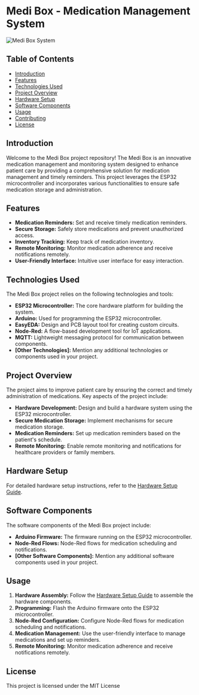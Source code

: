 # Medi Box - Medication Management System

![Medi Box System](medi-box-screenshot.jpg)

## Table of Contents
- [Introduction](#introduction)
- [Features](#features)
- [Technologies Used](#technologies-used)
- [Project Overview](#project-overview)
- [Hardware Setup](#hardware-setup)
- [Software Components](#software-components)
- [Usage](#usage)
- [Contributing](#contributing)
- [License](#license)

## Introduction

Welcome to the Medi Box project repository! The Medi Box is an innovative medication management and monitoring system designed to enhance patient care by providing a comprehensive solution for medication management and timely reminders. This project leverages the ESP32 microcontroller and incorporates various functionalities to ensure safe medication storage and administration.

## Features

- **Medication Reminders:** Set and receive timely medication reminders.
- **Secure Storage:** Safely store medications and prevent unauthorized access.
- **Inventory Tracking:** Keep track of medication inventory.
- **Remote Monitoring:** Monitor medication adherence and receive notifications remotely.
- **User-Friendly Interface:** Intuitive user interface for easy interaction.

## Technologies Used

The Medi Box project relies on the following technologies and tools:

- **ESP32 Microcontroller:** The core hardware platform for building the system.
- **Arduino:** Used for programming the ESP32 microcontroller.
- **EasyEDA:** Design and PCB layout tool for creating custom circuits.
- **Node-Red:** A flow-based development tool for IoT applications.
- **MQTT:** Lightweight messaging protocol for communication between components.
- **[Other Technologies]:** Mention any additional technologies or components used in your project.

## Project Overview

The project aims to improve patient care by ensuring the correct and timely administration of medications. Key aspects of the project include:

- **Hardware Development:** Design and build a hardware system using the ESP32 microcontroller.
- **Secure Medication Storage:** Implement mechanisms for secure medication storage.
- **Medication Reminders:** Set up medication reminders based on the patient's schedule.
- **Remote Monitoring:** Enable remote monitoring and notifications for healthcare providers or family members.

## Hardware Setup

For detailed hardware setup instructions, refer to the [Hardware Setup Guide](hardware-setup.md).

## Software Components

The software components of the Medi Box project include:

- **Arduino Firmware:** The firmware running on the ESP32 microcontroller.
- **Node-Red Flows:** Node-Red flows for medication scheduling and notifications.
- **[Other Software Components]:** Mention any additional software components used in your project.

## Usage

1. **Hardware Assembly:** Follow the [Hardware Setup Guide](hardware-setup.md) to assemble the hardware components.
2. **Programming:** Flash the Arduino firmware onto the ESP32 microcontroller.
3. **Node-Red Configuration:** Configure Node-Red flows for medication scheduling and notifications.
4. **Medication Management:** Use the user-friendly interface to manage medications and set up reminders.
5. **Remote Monitoring:** Monitor medication adherence and receive notifications remotely.


## License

This project is licensed under the MIT License

